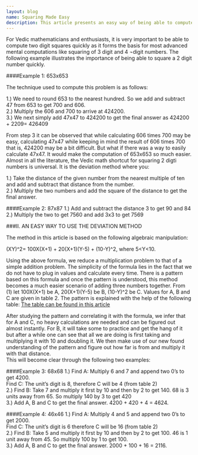 ```yaml
---
layout: blog
name: Squaring Made Easy
description: This article presents an easy way of being able to compute two digit squares of the form 10x + y where x lies between 0 and 9 and y is greater than 5, x and y being integers. The content and idea in this paper is based on a very common Vedic math shortcut of squaring two digit numbers.
---
```


For Vedic mathematicians and enthusiasts, it is very important to be able to compute two digit squares quickly as it forms the basis for most advanced mental computations like squaring of 3 digit and 4 ¬digit numbers. The following example illustrates the importance of being able to square a 2 digit number quickly.

####Example 1:   653x653

The technique used to compute this problem is as follows:

1.)	We need to round 653 to the nearest hundred. So we add and subtract 47 from 653 to get 700 and 606.  
2.)	Multiply the 606 and 700 to arrive at 424200.  
3.)	We next simply add 47x47 to 424200 to get the final answer as 424200 + 2209= 426409  

From step 3 it can be observed that while calculating 606 times 700 may be easy, calculating 47x47 while keeping in mind the result of 606 times 700 that is, 424200 may be a bit difficult. But what if there was a way to easily calculate 47x47. It would make the computation of 653x653 so much easier.  
Almost in all the literature, the Vedic math shortcut for squaring 2 digti numbers is universal. It is the deviation method where you:  

1.)	Take the distance of the given number from the nearest multiple of ten and add and subtract that distance from the number.  
2.)	Multiply the two numbers and add the square of the distance to get the final answer.

####Example 2:  87x87
1.)	Add and subtract the distance 3 to get 90 and 84  
2.)	Multiply the two to get 7560 and add 3x3 to get 7569

###II.	AN EASY WAY TO USE THE DEVIATION METHOD

The method in this article is based on the following algebraic manipulation:


(XY)^2= 100X(X+1) + 20(X+1)(Y-5) + (10-Y)^2, where 5<Y<10.  

Using the above formula, we reduce a multiplication problem to that of a simple addition problem. The simplicity of the formula lies in the fact that we do not have to plug in values and calculate every time. There is a pattern based on this formula and once the pattern is understood, this method becomes a much easier scenario of adding three numbers together.
From (1) let 100X(X+1) be A, 20(X+1)(Y-5) be B, (10-Y)^2 be C. Values for A, B and C are given in table 2. 
The pattern is explained with the help of the following table:
[The table can be found in this article](https://drive.google.com/file/d/0B6liApN8RVRnQXgtbGxYZ2RhQjA/view?usp=sharing)

After studying the pattern and correlating it with the formula, we infer that for A and C, no heavy calculations are needed and can be figured out almost instantly. 
For B, it will take some to practice and get the hang of it but after a while one can see that all we are doing is first taking  and multiplying it with 10 and doubling it. We then make use of our new found understanding of the pattern and figure out how far  is from  and multiply it with that distance.  
This will become clear through the following two examples:

####Example 3:  68x68
1.)	Find A: Multiply 6 and 7 and append two 0’s to get 4200.  
Find C: The unit’s digit is 8, therefore C will be 4 (from table 2)  
2.)	Find B: 
Take 7 and multiply it first by 10 and then by 2 to get 140. 68 is 3 units away from 65. So multiply 140 by 3 to get 420  
3.)	Add A, B and C to get the final answer. 4200 + 420 + 4 = 4624.  

####Example 4:  46x46
1.)	Find A: Multiply 4 and 5 and append two 0’s to get 2000.  
Find C: The unit’s digit is 6 therefore C will be 16 (from table 2)  
2.)	Find B: 
Take 5 and multiply it first by 10 and then by 2 to get 100. 46 is 1 unit away from 45. So multiply 100 by 1 to get 100.  
3.)	Add A, B and C to get the final answer. 2000 + 100 + 16 = 2116.
